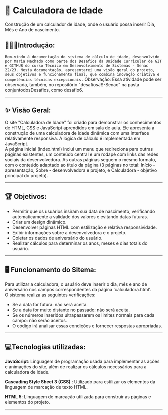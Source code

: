 # 📅 Calculadora  de Idade
Construção de um calculador de idade, onde o usuário possa inserir Dia, Mês e Ano de nascimento.


## 👨🏽‍💻**Introdução:**


`Bem-vindo à documentação do sistema de cálculo de idade, desenvolvido por Maria Machado como parte dos Desafios da Unidade Curricular de GIT e GITHUB do curso Técnico em Desenvolvimento de Sistemas - Senac 22/23. Nesta documentação, apresentarei uma visão geral do projeto, seus objetivos e funcionamento final, que combina inovação criativa e competências técnicas excepcionais.`
Observação: Essa atividade pode ser observada, também, no repositório "desafiosJS-Senac" na pasta conjuntodosDesafios, como desafio6.
               
---

## ✨ Visão Geral:

O site "Calculadora de Idade" foi criado para demonstrar os conhecimentos de HTML, CSS e JavaScript aprendidos em sala de aula. Ele apresenta a construção de uma calculadora de idade dinâmica com uma interface relativamente responsiva. A lógica de cálculo é implementada em JavaScript. <br> A página inicial (index.html) inclui um menu que redireciona para outras páginas existentes, um conteúdo central e um rodapé com links das redes sociais da desenvolvedora. As outras páginas seguem o mesmo formato, com o conteúdo adaptado ao título da página (3 páginas no total: Início - apresentação, Sobre - desenvolvedora e projeto, e Calculadora - objetivo principal do projeto).

---

## 🏆 Objetivos:

- Permitir que os usuários insiram sua data de nascimento, verificando automaticamente a validade dos valores e evitando datas futuras.
- Criar um design dinâmico.
- Desenvolver páginas HTML com estilização e relativa responsividade.
- Exibir informações sobre a desenvolvedora e o projeto.
- Coletar os dados de aniversário do usuário.
- Realizar cálculos para determinar os anos, meses e dias totais do usuário.

---

## 🖥 Funcionamento do Sitema:

Para utilizar a calculadora, o usuário deve inserir o dia, mês e ano de aniversário nos campos correspondentes da página 'calculadora.html'.<br> O sistema realiza as seguintes verificações:
<br>
- Se a data for futura: não será aceita.
- Se a data for muito distante no passado: não será aceita.
- Se os números inseridos ultrapassarem os limites normais para cada campo: não serão aceitos.
- O código irá analisar essas condições e fornecer respostas apropriadas.

---

## 💻Tecnologias utilizadas:



**JavaScript**</span>:
Linguagem de programação usada para implementar as ações e animações do site, além de realizar os cálculos necessários para a calculadora de idade.

**Cascading Style Sheet 3 (CSS)**
</span>:  Utilizado para estilizar os elementos da linguagem de marcação de texto HTML.

**HTML 5**</span>: Linguagem de marcação utilizada para construir as páginas e elementos do projeto.

---
